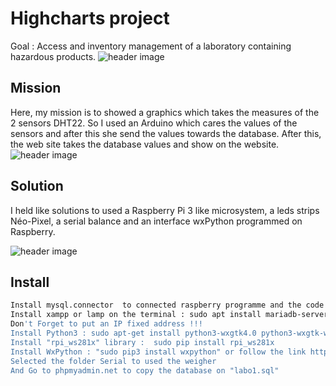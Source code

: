 # Highcharts project
Goal : Access and inventory management of a laboratory containing hazardous products.
![header image](https://raw.github.com/louisHg/BTS-Years/main/highcharts%2Bphp/login.PNG)

## Mission

Here, my mission is to showed a graphics which takes the measures of the 2 sensors DHT22. 
So I used an Arduino which cares the values of the sensors and after this she send the values towards the database.
After this, the web site takes the database values and show on the website.
![header image](https://raw.github.com/louisHg/BTS-Years/main/highcharts%2Bphp/temp.PNG)


## Solution

I held like solutions to used a Raspberry Pi 3 like microsystem, a leds strips Néo-Pixel, a serial balance and an interface wxPython programmed on Raspberry.

![header image](https://raw.github.com/louisHg/BTS-Years/main/Laboratory%20project/capture%20écran%20projet/materials.png)

## Install

```bash
Install mysql.connector  to connected raspberry programme and the code : pip install mysql-connector-python
Install xampp or lamp on the terminal : sudo apt install mariadb-server php-mysql
Don't Forget to put an IP fixed address !!!
Install Python3 : sudo apt-get install python3-wxgtk4.0 python3-wxgtk-webview4.0 python3-wxgtk-media4.0
Install "rpi_ws281x" library :  sudo pip install rpi_ws281x
Install WxPython : "sudo pip3 install wxpython" or follow the link https://hoyoung2.blogspot.com/2019/01/install-wxpython-404-in-raspberry-pi.html
Selected the folder Serial to used the weigher
And Go to phpmyadmin.net to copy the database on "labo1.sql"
```
